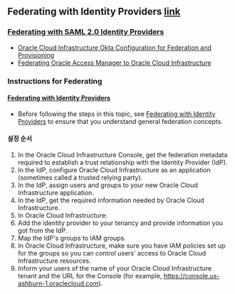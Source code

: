 ## Federating with Identity Providers [link](https://docs.cloud.oracle.com/en-us/iaas/Content/Identity/Concepts/federation.htm)
### [Federating with SAML 2.0 Identity Providers](https://docs.cloud.oracle.com/en-us/iaas/Content/Identity/Tasks/federatingSAML.htm)
* [Oracle Cloud Infrastructure Okta Configuration for Federation and Provisioning](https://cloud.oracle.com/iaas/whitepapers/okta-federation-with-oci.pdf)
* [Federating Oracle Access Manager to Oracle Cloud Infrastructure](https://cloud.oracle.com/iaas/whitepapers/oracle_access_manager_federation_to_oci.pdf)
### Instructions for Federating
#### [Federating with Identity Providers](https://docs.cloud.oracle.com/en-us/iaas/Content/Identity/Concepts/federation.htm#top)
* Before following the steps in this topic, see [Federating with Identity Providers](https://docs.cloud.oracle.com/en-us/iaas/Content/Identity/Concepts/federation.htm#top) to ensure that you understand general federation concepts.
#### 설정 순서
1. In the Oracle Cloud Infrastructure Console, get the federation metadata required to establish a trust relationship with the Identity Provider (IdP).
2. In the IdP, configure Oracle Cloud Infrastructure as an application (sometimes called a trusted relying party).
3. In the IdP, assign users and groups to your new Oracle Cloud Infrastructure application.
4. In the IdP, get the required information needed by Oracle Cloud Infrastructure.
5. In Oracle Cloud Infrastructure:
  1. Add the identity provider to your tenancy and provide information you got from the IdP.
  2. Map the IdP's groups to IAM groups.
  3. In Oracle Cloud Infrastructure, make sure you have IAM policies set up for the groups so you can control users' access to Oracle Cloud Infrastructure resources.
  4. Inform your users of the name of your Oracle Cloud Infrastructure tenant and the URL for the Console (for example, https://console.us-ashburn-1.oraclecloud.com).
